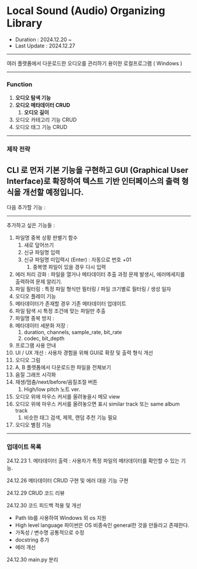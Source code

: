 # Local Sound (Audio) Organizing Library

- Duration : 2024.12.20 ~ 
- Last Update : 2024.12.27
---

여러 플랫폼에서 다운로드한 오디오를 관리하기 용이한 로컬프로그램 ( Windows )

---
### Function
1. **오디오 탐색 기능**
3. **오디오 메타데이터 CRUD**
   1. **오디오 길이**
4. 오디오 카테고리 기능 CRUD
5. 오디오 태그 기능 CRUD

---
### 제작 전략
   CLI 로 먼저 기본 기능을 구현하고 GUI (Graphical User Interface)로 확장하여 텍스트 기반 인터페이스의 출력 형식을 개선할 예정입니다.
---

   다음 추가할 기능 :

---
   추가하고 싶은 기능들 : 
1. 파일명 중복 상황 판별기 함수
   1. 새로 덮어쓰기
   2. 신규 파일명 입력
   3. 신규 파일명 미입력시 (Enter) : 자동으로 번호 +01
      1. 중복명 파일이 있을 경우 다시 입력
2. 에러 처리 강화 : 파일을 열거나 메타데이터 추출 과정 문제 발생시, 에러메세지를 출력하여 문제 알리기.
1. 파일 필터링 : 특정 파일 형식만 필터링 / 파일 크기별로 필터링 / 생성 일자
2. 오디오 플레이 기능
2. 메타데이터가 존재할 경우 기존 메타데이터 업데이트
2. 파일 탐색 시 특정 조건에 맞는 파일만 추출
3. 파일명 중복 방지 : 
4. 메타데이터 세분화 저장 :
   1. duration, channels, sample_rate, bit_rate
   2. codec, bit_depth
7. 프로그램 사용 안내
4. UI / UX 개선 : 사용자 경험을 위해 GUI로 확장 및 출력 형식 개선
2. 오디오 그림 
3. A, B 플랫폼에서 다운로드한 파일을 전체보기
2. 음질 그래프 시각화
3. 재생/멈춤/next/before/음질조절 버튼
     1. High/low pitch 노트 ver.
4. 오디오 위에 마우스 커서를 올려놓을시 메모 view
5. 오디오 위에 마우스 커서를 올려놓으면 표시 similar track 또는 same album track
    1. 비슷한 태그 검색, 제목, 랜덤 추천 기능 필요
6. 오디오 별점 기능
---

### 업데이트 목록

24.12.23 1. 메타데이터 출력 : 사용자가 특정 파일의 메타데이터를 확인할 수 있는 기능.

24.12.26 메타데이터 CRUD 구현 및 에러 대응 기능 구현

24.12.29 CRUD 코드 리뷰

24.12.30 코드 피드백 적용 및 개선

- Path lib를 사용하여 Windows 외 os 지원
- High level language 파이썬은 OS 비종속인 general한 것을 만들라고 존재한다.
- 가독성 / 변수명 공통적으로 수정
- docstring 추가
- 에러 개선

24.12.30 main.py 분리
